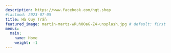 ```yaml
---
description: https://www.facebook.com/hqt.shop
#lastmod: 2023-07-05
title: Hà Quy Trần
featured_image: martin-martz-wRuhOOaG-Z4-unsplash.jpg # default: first image in this directory
menus:
  main:
    name: Home
    weight: -1
---
```


